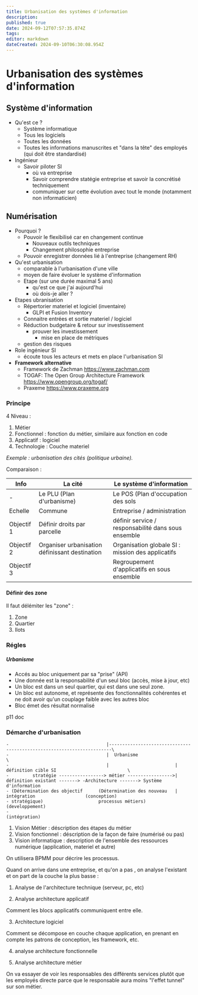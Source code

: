 ```yaml
---
title: Urbanisation des systèmes d'information
description: 
published: true
date: 2024-09-12T07:57:35.874Z
tags: 
editor: markdown
dateCreated: 2024-09-10T06:30:08.954Z
---
```


# Urbanisation des systèmes d'information

## Système d'information

- Qu'est ce ?
	- Système informatique
	- Tous les logiciels
	- Toutes les données
	- Toutes les informations manuscrites et "dans la tête" des employés (qui doit être standardisé)
- Ingénieur
	- Savoir piloter SI
		- où va entreprise
		- Savoir comprendre statégie entreprise et savoir la concrétisé techniquement
		- communiquer sur cette évolution avec tout le monde (notamment non informaticien)

## Numérisation

- Pourquoi ?
	- Pouvoir le flexibilisé car en changement continue
		- Nouveaux outils techniques
		- Changement philosophie entreprise
	- Pouvoir enregistrer données lié à l'entreprise (changement RH)
- Qu'est urbanisation
	- comparable à l'urbanisation d'une ville
	- moyen de faire évoluer le système d'information
	- Etape (sur une durée maximal 5 ans)
		- qu'est ce que j'ai aujourd'hui
		- où dois-je aller ?
- Etapes ubranisation
	- Répertorier materiel et logiciel (inventaire)
		- GLPI et Fusion Inventory
	- Connaitre entrées et sortie materiel / logiciel
	- Réduction budgetaire & retour sur investissement
		- prouver les investissement
			- mise en place de métriques
	- gestion des risques
- Role ingénieur SI
	- écoute tous les acteurs et mets en place l'urbanisation SI
- **Framework alternative**
	- Framework de Zachman https://www.zachman.com
	- TOGAF: The Open Group Architecture Framework https://www.opengroup.org/togaf/
	- Praxeme https://www.praxeme.org

### Principe

4 Niveau :

1. Métier
2. Fonctionnel : fonction du métier, similaire aux fonction en code
3. Applicatif : logiciel
4. Technologie : Couche materiel

*Exemple : urbanisation des cités (politique urbaine).*

Comparaison :

Info | La cité | Le système d'information
--|--|--
- | Le PLU (Plan d'urbanisme) | Le POS (Plan d'occupation des sols
Echelle | Commune | Entreprise / administration
Objectif 1 | Définir droits par parcelle | définir service / responsabilité dans sous ensemble
Objectif 2 | Organiser urbanisation définissant destination | Organisation globale SI : mission des applicatifs
Objectif 3 |  | Regroupement d'applicatifs en sous ensemble | Regroupement d'applicatif en sous ensemble

#### Définir des zone

Il faut délémiter les "zone" :

1. Zone
2. Quartier
3. Ilots

### Régles

##### Urbanisme

- Accés au bloc uniquement par sa "prise" (API)
- Une donnée est la responsabilité d'un seul bloc (accès, mise à jour, etc)
- Un bloc est dans un seul quartier, qui est dans une seul zone.
- Un bloc est autonome, et représente des fonctionnalités cohérentes et ne doit avoir qu'un couplage faible avec les autres bloc
- Bloc émet des résultat normalisé

p11 doc

### Démarche d'urbanisation

```
-                                     |-----------------------------------------------------------------------\
-                                     |  Urbanisme                                                             \
-                                     |                         | définition cible SI                           \
-         stratégie -----------------> métier ----------------->| définition existant -------> -Architecture -------> Système d'information
- (Détermination des objectif      (Détermination des nouveau   | intégration                   (conception)
- stratégique)                     processus métiers)                                           (developpement)
-                                                                                               (intégration)
```

1. Vision Métier : déscription des étapes du métier
2. Vision fonctionnel : déscription de la façon de faire (numérisé ou pas)
3. Vision informatique : description de l'ensemble des ressources numérique (application, materiel et autre)

On utilisera BPMM pour décrire les processus.

Quand on arrive dans une entreprise, et qu'on a pas , on analyse l'existant et on part de la couche la plus basse :

1. Analyse de l'architecture technique (serveur, pc, etc)

2. Analyse architecture applicatif

Comment les blocs applicatifs communiquent entre elle.

3. Architecture logiciel

Comment se décompose en couche chaque application, en prenant en compte les patrons de conception, les framework, etc.

4. analyse architecture fonctionnelle

5. Analyse architecture métier

On va essayer de voir les responsables des différents services plutôt que les employés directe parce que le responsable aura moins "l'effet tunnel" sur son métier.








